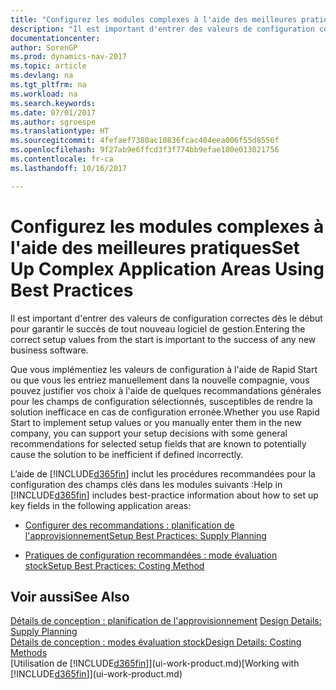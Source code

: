 ```yaml
---
title: "Configurez les modules complexes à l'aide des meilleures pratiques"
description: "Il est important d'entrer des valeurs de configuration correctes dès le début pour garantir le succès de tout nouveau logiciel de gestion."
documentationcenter: 
author: SorenGP
ms.prod: dynamics-nav-2017
ms.topic: article
ms.devlang: na
ms.tgt_pltfrm: na
ms.workload: na
ms.search.keywords: 
ms.date: 07/01/2017
ms.author: sgroespe
ms.translationtype: HT
ms.sourcegitcommit: 4fefaef7380ac10836fcac404eea006f55d8556f
ms.openlocfilehash: 9f27ab9e6ffcd3f3f774bb9efae180e013021756
ms.contentlocale: fr-ca
ms.lasthandoff: 10/16/2017

---
```

# <a name="set-up-complex-application-areas-using-best-practices"></a><span data-ttu-id="f29a3-103">Configurez les modules complexes à l'aide des meilleures pratiques</span><span class="sxs-lookup"><span data-stu-id="f29a3-103">Set Up Complex Application Areas Using Best Practices</span></span>
<span data-ttu-id="f29a3-104">Il est important d'entrer des valeurs de configuration correctes dès le début pour garantir le succès de tout nouveau logiciel de gestion.</span><span class="sxs-lookup"><span data-stu-id="f29a3-104">Entering the correct setup values from the start is important to the success of any new business software.</span></span>  

 <span data-ttu-id="f29a3-105">Que vous implémentiez les valeurs de configuration à l'aide de Rapid Start ou que vous les entriez manuellement dans la nouvelle compagnie, vous pouvez justifier vos choix à l'aide de quelques recommandations générales pour les champs de configuration sélectionnés, susceptibles de rendre la solution inefficace en cas de configuration erronée.</span><span class="sxs-lookup"><span data-stu-id="f29a3-105">Whether you use Rapid Start to implement setup values or you manually enter them in the new company, you can support your setup decisions with some general recommendations for selected setup fields that are known to potentially cause the solution to be inefficient if defined incorrectly.</span></span>  

 <span data-ttu-id="f29a3-106">L’aide de [!INCLUDE[d365fin](includes/d365fin_md.md)] inclut les procédures recommandées pour la configuration des champs clés dans les modules suivants :</span><span class="sxs-lookup"><span data-stu-id="f29a3-106">Help in [!INCLUDE[d365fin](includes/d365fin_md.md)] includes best-practice information about how to set up key fields in the following application areas:</span></span>  

-   [<span data-ttu-id="f29a3-107">Configurer des recommandations : planification de l'approvisionnement</span><span class="sxs-lookup"><span data-stu-id="f29a3-107">Setup Best Practices: Supply Planning</span></span>](setup-best-practices-supply-planning.md)  

-   [<span data-ttu-id="f29a3-108">Pratiques de configuration recommandées : mode évaluation stock</span><span class="sxs-lookup"><span data-stu-id="f29a3-108">Setup Best Practices: Costing Method</span></span>](setup-best-practices-costing-method.md)  

## <a name="see-also"></a><span data-ttu-id="f29a3-109">Voir aussi</span><span class="sxs-lookup"><span data-stu-id="f29a3-109">See Also</span></span>  
 <span data-ttu-id="f29a3-110">[Détails de conception : planification de l'approvisionnement](design-details-supply-planning.md) </span><span class="sxs-lookup"><span data-stu-id="f29a3-110">[Design Details: Supply Planning](design-details-supply-planning.md) </span></span>  
 [<span data-ttu-id="f29a3-111">Détails de conception : modes évaluation stock</span><span class="sxs-lookup"><span data-stu-id="f29a3-111">Design Details: Costing Methods</span></span>](design-details-costing-methods.md)  
 <span data-ttu-id="f29a3-112">[Utilisation de [!INCLUDE[d365fin](includes/d365fin_md.md)]](ui-work-product.md)</span><span class="sxs-lookup"><span data-stu-id="f29a3-112">[Working with [!INCLUDE[d365fin](includes/d365fin_md.md)]](ui-work-product.md)</span></span>


